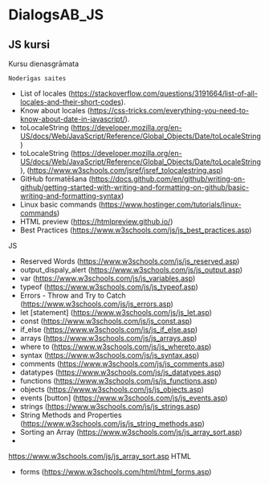 # DialogsAB_JS
## JS kursi
Kursu dienasgrāmata

```
Noderīgas saites
```
* List of locales (https://stackoverflow.com/questions/3191664/list-of-all-locales-and-their-short-codes).
* Know about locales (https://css-tricks.com/everything-you-need-to-know-about-date-in-javascript/).
* toLocaleString (https://developer.mozilla.org/en-US/docs/Web/JavaScript/Reference/Global_Objects/Date/toLocaleString)
* toLocaleString (https://developer.mozilla.org/en-US/docs/Web/JavaScript/Reference/Global_Objects/Date/toLocaleString), (https://www.w3schools.com/jsref/jsref_tolocalestring.asp)
* GitHub formatēšana (https://docs.github.com/en/github/writing-on-github/getting-started-with-writing-and-formatting-on-github/basic-writing-and-formatting-syntax)
* Linux basic commands (https://www.hostinger.com/tutorials/linux-commands)
* HTML preview (https://htmlpreview.github.io/)
* Best Practices (https://www.w3schools.com/js/js_best_practices.asp)

JS 
* Reserved Words (https://www.w3schools.com/js/js_reserved.asp)
* output_dispaly_alert (https://www.w3schools.com/js/js_output.asp)
* var (https://www.w3schools.com/js/js_variables.asp)
* typeof (https://www.w3schools.com/js/js_typeof.asp)
* Errors - Throw and Try to Catch (https://www.w3schools.com/js/js_errors.asp)
* let [statement] (https://www.w3schools.com/js/js_let.asp)
* const (https://www.w3schools.com/js/js_const.asp)
* if_else (https://www.w3schools.com/js/js_if_else.asp)
* arrays (https://www.w3schools.com/js/js_arrays.asp)
* where to (https://www.w3schools.com/js/js_whereto.asp)
* syntax (https://www.w3schools.com/js/js_syntax.asp)
* comments (https://www.w3schools.com/js/js_comments.asp)
* datatypes (https://www.w3schools.com/js/js_datatypes.asp)
* functions (https://www.w3schools.com/js/js_functions.asp)
* objects (https://www.w3schools.com/js/js_objects.asp)
* events [button] (https://www.w3schools.com/js/js_events.asp)
* strings (https://www.w3schools.com/js/js_strings.asp)
* String Methods and Properties (https://www.w3schools.com/js/js_string_methods.asp)
* Sorting an Array (https://www.w3schools.com/js/js_array_sort.asp)
* 

https://www.w3schools.com/js/js_array_sort.asp
HTML
* forms (https://www.w3schools.com/html/html_forms.asp)

